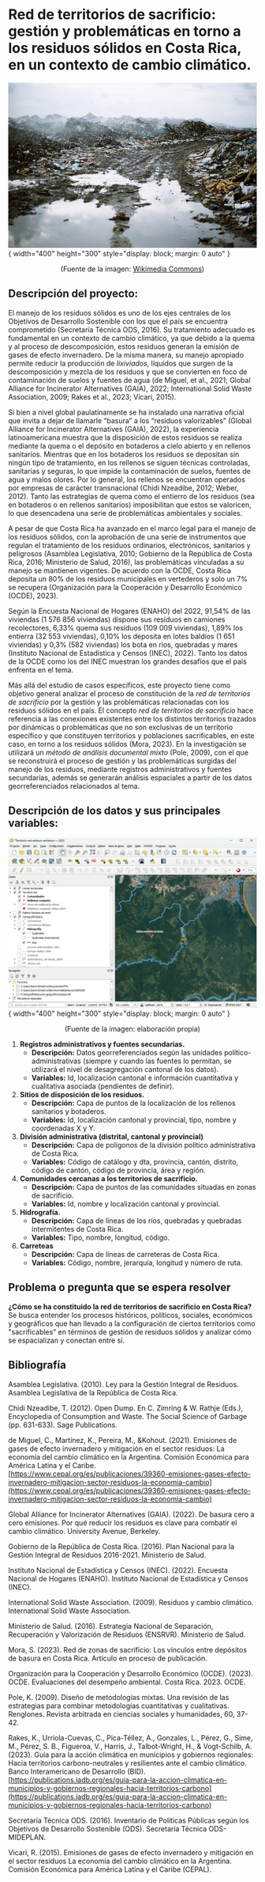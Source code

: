 # Red de territorios de sacrificio: gestión y problemáticas en torno a los residuos sólidos en Costa Rica, en un contexto de cambio climático.

![Foto1](img/F1.jpg){ width="400" height="300" style="display: block; margin: 0 auto" }
<p style="text-align: center;">(Fuente de la imagen: <A HREF="https://upload.wikimedia.org/wikipedia/commons/thumb/d/d6/Piles_of_waste_in_Thilafushi%2C_2012_%281%29.jpg/640px-Piles_of_waste_in_Thilafushi%2C_2012_%281%29.jpg">Wikimedia Commons</A>)</p>

## Descripción del proyecto:
El manejo de los residuos sólidos es uno de los ejes centrales de los Objetivos de Desarrollo Sostenible con los que el país se encuentra comprometido (Secretaría Técnica ODS, 2016). Su tratamiento adecuado es fundamental en un contexto de cambio climático, ya que debido a la quema y al proceso de descomposición, estos residuos generan la emisión de gases de efecto invernadero. De la misma manera, su manejo apropiado permite reducir la producción de *lixiviados*, líquidos que surgen de la descomposición y mezcla de los residuos y que se convierten en foco de contaminación de suelos y fuentes de agua (de Miguel, et al., 2021; Global Alliance for Incinerator Alternatives (GAIA), 2022; International Solid Waste Association, 2009; Rakes et al., 2023; Vicari, 2015).

Si bien a nivel global paulatinamente se ha instalado una narrativa oficial que invita a dejar de llamarle “basura” a los “residuos valorizables” (Global Alliance for Incinerator Alternatives (GAIA), 2022), la experiencia latinoamericana muestra que la disposición de estos residuos se realiza mediante la quema o el depósito en botaderos a cielo abierto y en rellenos sanitarios. Mientras que en los botaderos los residuos se depositan sin ningún tipo de tratamiento, en los rellenos se siguen técnicas controladas, sanitarias y seguras, lo que impide la contaminación de suelos, fuentes de agua y malos olores. Por lo general, los rellenos se encuentran operados por empresas de carácter transnacional (Chidi Nzeadibe, 2012; Weber, 2012). Tanto las estrategias de quema como el entierro de los residuos (sea en botaderos o en rellenos sanitarios) imposibilitan que estos se valoricen, lo que desencadena una serie de problemáticas ambientales y sociales.

A pesar de que Costa Rica ha avanzado en el marco legal para el manejo de los residuos sólidos, con la aprobación de una serie de instrumentos que regulan el tratamiento de los residuos ordinarios, electrónicos, sanitarios y peligrosos (Asamblea Legislativa, 2010; Gobierno de la República de Costa Rica, 2016; Ministerio de Salud, 2016), las problemáticas vinculadas a su manejo se mantienen vigentes. De acuerdo con la OCDE, Costa Rica deposita un 80% de los residuos municipales en vertederos y solo un 7% se recupera (Organización para la Cooperación y Desarrollo Económico (OCDE), 2023).

Según la Encuesta Nacional de Hogares (ENAHO) del 2022, 91,54% de las viviendas (1 576 856 viviendas) dispone sus residuos en camiones recolectores, 6,33% quema sus residuos (109 009 viviendas), 1,89% los entierra (32 553 viviendas), 0,10% los deposita en lotes baldíos (1 651 viviendas) y 0,3% (582 viviendas) los bota en ríos, quebradas y mares (Instituto Nacional de Estadística y Censos (INEC), 2022). Tanto los datos de la OCDE como los del INEC muestran los grandes desafíos que el país enfrenta en el tema.

Más allá del estudio de casos específicos, este proyecto tiene como objetivo general analizar el proceso de constitución de la *red de territorios de sacrificio* por la gestión y las problemáticas relacionadas con los residuos sólidos en el país. El concepto *red de territorios de sacrificio* hace referencia a las conexiones existentes entre los distintos territorios trazados por dinámicas o problemáticas que no son exclusivas de un territorio específico y que constituyen territorios y poblaciones sacrificables, en este caso, en torno a los residuos sólidos (Mora, 2023). En la investigación se utilizará un *método de análisis documental mixto* (Pole, 2009), con el que se reconstruirá el proceso de gestión y las problemáticas surgidas del manejo de los residuos, mediante registros administrativos y fuentes secundarias, además se generarán análisis espaciales a partir de los datos georreferenciados relacionados al tema.

## Descripción de los datos y sus principales variables:

![Foto2](img/F2.jpg){ width="400" height="300" style="display: block; margin: 0 auto" }
<p style="text-align: center;">(Fuente de la imagen: elaboración propia)</p>

1. **Registros administrativos y fuentes secundarias.**
    - **Descripción:** Datos georreferenciados según las unidades político-administrativas (siempre y cuando las fuentes lo permitan, se utilizará el nivel de desagregación cantonal de los datos).
    - **Variables:** Id, localización cantonal e información cuantitativa y cualitativa asociada (pendientes de definir).
2. **Sitios de disposición de los residuos.**
    - **Descripción:** Capa de puntos de la localización de los rellenos sanitarios y botaderos.
    - **Variables:** Id, localización cantonal y provincial, tipo, nombre y coordenadas X y Y.
3. **División administrativa (distrital, cantonal y provincial)**
    - **Descripción:** Capa de polígonos de la división político administrativa de Costa Rica.
    - **Variables:** Código de catálogo y dta, provincia, cantón, distrito, código de cantón, código de provincia, área y región.
4. **Comunidades cercanas a los territorios de sacrificio.**
    - **Descripción:** Capa de puntos de las comunidades situadas en zonas de sacrificio.
    - **Variables:** Id, nombre y localización cantonal y provincial.
5. **Hidrografía.**
    - **Descripción:** Capa de líneas de los ríos, quebradas y quebradas intermitentes de Costa Rica.
    - **Variables:** Tipo, nombre, longitud, código.
6. **Carreteas**
    - **Descripción:** Capa de líneas de carreteras de Costa Rica.
    - **Variables:** Código, nombre, jerarquía, longitud y número de ruta.

## Problema o pregunta que se espera resolver
**¿Cómo se ha constituido la red de territorios de sacrificio en Costa Rica?**
Se busca entender los procesos históricos, políticos, sociales, económicos y geográficos que han llevado a la configuración de ciertos territorios como "sacrificables" en términos de gestión de residuos sólidos y analizar cómo se espacializan y conectan entre sí.

## Bibliografía
Asamblea Legislativa. (2010). Ley para la Gestión Integral de Residuos. Asamblea Legislativa de la República de Costa Rica.

Chidi Nzeadibe, T. (2012). Open Dump. En C. Zimring & W. Rathje (Eds.), Encyclopedia of Consumption and Waste. The Social Science of Garbage (pp. 631-633). Sage Publications. 

de Miguel, C., Martínez, K., Pereira, M., &Kohout. (2021). Emisiones de gases de efecto invernadero y mitigación en el sector residuos: La economía del cambio climático en la Argentina. Comisión Económica para América Latina y el Caribe. [https://www.cepal.org/es/publicaciones/39360-emisiones-gases-efecto-invernadero-mitigacion-sector-residuos-la-economia-cambio](https://www.cepal.org/es/publicaciones/39360-emisiones-gases-efecto-invernadero-mitigacion-sector-residuos-la-economia-cambio)

Global Alliance for Incinerator Alternatives (GAIA). (2022). De basura cero a cero emisiones. Por qué reducir los residuos es clave para combatir el cambio climático. University Avenue, Berkeley.

Gobierno de la República de Costa Rica. (2016). Plan Nacional para la Gestión Integral de Residuos 2016-2021. Ministerio de Salud. 

Instituto Nacional de Estadística y Censos (INEC). (2022). Encuesta Nacional de Hogares (ENAHO). Instituto Nacional de Estadística y Censos (INEC).

International Solid Waste Association. (2009). Residuos y cambio climático. International Solid Waste Association.

Ministerio de Salud. (2016). Estrategia Nacional de Separación, Recuperación y Valorización de Residuos (ENSRVR). Ministerio de Salud.

Mora, S. (2023). Red de zonas de sacrificio: Los vínculos entre depósitos de basura en Costa Rica. Artículo en proceso de publicación. 

Organización para la Cooperación y Desarrollo Económico (OCDE). (2023). OCDE. Evaluaciones del desempeño ambiental. Costa Rica. 2023. OCDE.

Pole, K. (2009). Diseño de metodologías mixtas. Una revisión de las estrategias para combinar metodologías cuantitativas y cualitativas. Renglones. Revista arbitrada en ciencias sociales y humanidades, 60, 37-42. 

Rakes, K., Urriola-Cuevas, C., Pica-Téllez, A., Gonzales, L., Pérez, G., Sime, M., Pérez, S. B., Figueroa, V., Harris, J., Talbot-Wright, H., & Vogt-Schilb, A. (2023). Guía para la acción climática en municipios y gobiernos regionales: Hacia territorios carbono-neutrales y resilientes ante el cambio climático. Banco Interamericano de Desarrollo (BID). [https://publications.iadb.org/es/guia-para-la-accion-climatica-en-municipios-y-gobiernos-regionales-hacia-territorios-carbono](https://publications.iadb.org/es/guia-para-la-accion-climatica-en-municipios-y-gobiernos-regionales-hacia-territorios-carbono)

Secretaría Técnica ODS. (2016). Inventario de Políticas Públicas según los Objetivos de Desarrollo Sostenible (ODS). Secretaría Técnica ODS-MIDEPLAN.

Vicari, R. (2015). Emisiones de gases de efecto invernadero y mitigación en el sector residuos La economía del cambio climático en la Argentina. Comisión Económica para América Latina y el Caribe (CEPAL).
